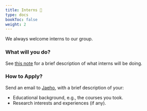 ```yaml
---
title: Interns 🐥
type: docs
bookToc: false
weight: 2
---
```


We always welcome interns to our group.

### **What will you do?**
See [this note](/docs/how-to-join/intern_program/) for a brief description of what interns will be doing.


### **How to Apply?**  
Send an email to [Jaeho](mailto:jaeho.lee@postech.ac.kr), with a brief description of your:
- Educational background, e.g., the courses you took.
- Research interests and experiences (if any).